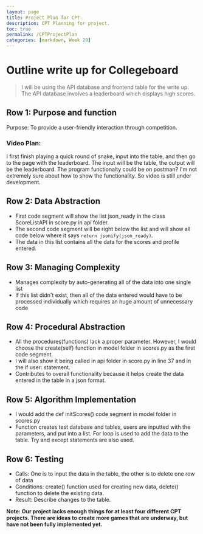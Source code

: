 ```yaml
---
layout: page
title: Project Plan for CPT
description: CPT Planning for project.
toc: true
permalink: /CPTProjectPlan
categories: [markdown, Week 20]
---
```


# Outline write up for Collegeboard
> I will be using the API database and frontend table for the write up. The API database involves a leaderboard which displays high scores.

## Row 1: Purpose and function
Purpose: To provide a user-friendly interaction through competition.

### Video Plan:
I first finish playing a quick round of snake, input into the table, and then go to the page with the leaderboard. The input will be the table, the output will be the leaderboard. The program functionalty could be on postman? I'm not extremely sure about how to show the functionality. So video is still under development.

## Row 2: Data Abstraction
- First code segment will show the list json_ready in the class ScoreListAPI in score.py in api folder.
- The second code segment will be right below the list and will show all code below where it says `return jsonify(json_ready)`.
- The data in this list contains all the data for the scores and profile entered.

## Row 3: Managing Complexity
- Manages complexity by auto-generating all of the data into one single list
- If this list didn't exist, then all of the data entered would have to be processed individually which requires an huge amount of unnecessary code

## Row 4: Procedural Abstraction
- All the procedures(functions) lack a proper parameter. However, I would choose the create(self) function in model folder in scores.py as the first code segment.
- I will also show it being called in api folder in score.py in line 37 and in the if user: statement.
- Contributes to overall functionality because it helps create the data entered in the table in a json format.

## Row 5: Algorithm Implementation
- I would add the def initScores() code segment in model folder in scores.py
- Function creates test database and tables, users are inputted with the parameters, and put into a list. For loop is used to add the data to the table. Try and except statements are also used.

## Row 6: Testing
- Calls: One is to input the data in the table, the other is to delete one row of data
- Conditions: create() function used for creating new data, delete() function to delete the existing data.
- Result: Describe changes to the table.

**Note: Our project lacks enough things for at least four different CPT projects. There are ideas to create more games that are underway, but have not been fully implemented yet.**